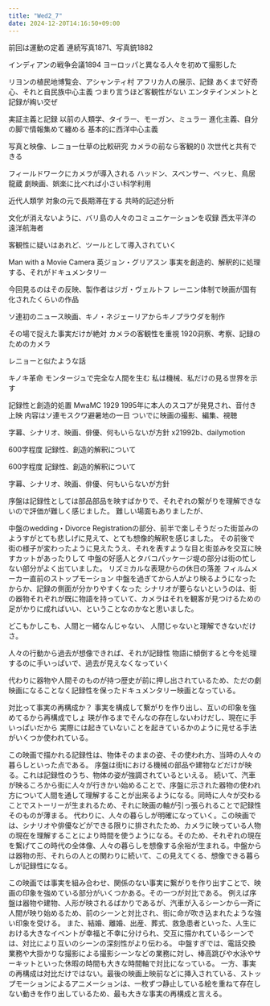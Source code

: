 ```yaml
---
title: "Wed2_7"
date: 2024-12-20T14:16:50+09:00
---
```

前回は運動の定着
連続写真1871、写真銃1882

インディアンの戦争会議1894
ヨーロッパと異なる人々を初めて撮影した

リヨンの植民地博覧会、アシャンティ村
アフリカ人の展示、記録
あくまで好奇心、それと自民族中心主義
つまり言うほど客観性がない
エンタテインメントと記録が綯い交ぜ

実証主義と記録
以前の人類学、タイラー、モーガン、ミュラー
進化主義、自分の脚で情報集めて纏める
基本的に西洋中心主義

写真と映像、レニョー仕草の比較研究
カメラの前なら客観的()
次世代と共有できる

フィールドワークにカメラが導入される
ハッドン、スペンサー、ペッヒ、鳥居龍蔵
劇映画、娯楽に比べれば小さい科学利用

近代人類学
対象の元で長期滞在する
共時的記述分析

文化が消えないように、バリ島の人々のコミュニケーションを収録
西太平洋の遠洋航海者

客観性に疑いはあれど、ツールとして導入されていく


Man with a Movie Camera
英ジョン・グリアスン
事実を創造的、解釈的に処理する、それがドキュメンタリー

今回見るのはその反映、製作者はジガ・ヴェルトフ
レーニン体制で映画が国有化されたくらいの作品

ソ連初のニュース映画、キノ・ネジェーリアからキノプラウダを制作

その場で捉えた事実だけが絶対
カメラの客観性を重視
1920洞察、考察、記録のためのカメラ

レニョーと似たような話

キノキ革命
モンタージュで完全な人間を生む
私は機械、私だけの見る世界を示す

記録性と創造的処置
MwaMC
1929
1995年に本人のスコアが発見され、音付き上映
内容はソ連モスクワ避暑地の一日
ついでに映画の撮影、編集、視聴

字幕、シナリオ、映画、俳優、何もいらないが方針
x21992b、dailymotion

600字程度
記録性、創造的解釈について


600字程度
記録性、創造的解釈について

字幕、シナリオ、映画、俳優、何もいらないが方針

序盤は記録性としては部品部品を映すばかりで、それぞれの繋がりを理解できないので評価が難しく感じました。
難しい場面もありましたが、

中盤のwedding・Divorce Registrationの部分、前半で楽しそうだった街並みのようすがとても悲しげに見えて、とても想像的解釈を感じました。
その前後で街の様子が変わったように見えたうえ、それを表すような目と街並みを交互に映すカットがあったりして
中盤の好感人とタバコパッケージ堤の部分は街の忙しない部分がよく出ていました。
リズミカルな表現からの休日の落差
フィルムメーカー直前のストップモーション
中盤を過ぎてから人がより映るようになったからか、記録の側面が分かりやすくなった
シナリオが要らないというのは、街の器物それぞれが既に物語を持っていて、カメラはそれを観客が見つけるための足がかりに成ればいい、ということなのかなと思いました。

どこもかしこも、人間と一緒なんじゃない、
人間じゃないと理解できないだけさ。

人々の行動から過去が想像できれば、それが記録性
物語に傾倒すると今を処理するのに手いっぱいで、過去が見えなくなっていく

代わりに器物や人間そのものが持つ歴史が前に押し出されているため、ただの劇映画になることなく記録性を保ったドキュメンタリー映画となっている。

対比って事実の再構成か？
事実を構成して繋がりを作り出し、互いの印象を強めてるから再構成でしょ
瑛が作るまでそんなの存在しないわけだし、現在に手いっぱいだから
実際には起きていないことを起きているかのように見せる手法がいくつか使われている。


この映画で描かれる記録性は、物体そのままの姿、その使われ方、当時の人々の暮らしといった点である。
序盤は街tにおける機械の部品や建物などだけが映る。これは記録性のうち、物体の姿が強調されているといえる。
続いて、汽車が映るころから街に人々が行きかい始めることで、序盤に示された器物の使われ方について人間を通して理解することが出来るようになる。同時に人々が交わることでストーリーが生まれるため、それに映画の軸が引っ張られることで記録性そのものが薄まる。
代わりに、人々の暮らしが明確になっていく。この映画では、シナリオや俳優などができる限りに排されたため、カメラに映っている人物の現在を理解することにより時間を使うようになる。そのため、それぞれの現在を繋げてこの時代の全体像、人々の暮らしを想像する余裕が生まれる。中盤からは器物の形、それらの人との関わりに続いて、この見えてくる、想像できる暮らしが記録性になる。

この映画では事実を組み合わせ、関係のない事実に繋がりを作り出すことで、映画の印象を強めている部分がいくつかある。その一つが対比である。
例えば序盤は器物や建物、人形が映されるばかりであるが、汽車が入るシーンから一斉に人間が映り始めるため、前のシーンと対比され、街に命が吹き込まれたような強い印象を受ける。
また、結婚、離婚、出産、葬式、救急患者といった、人生における大きなイベントが幸福と不幸に分けられ、交互に描かれているシーンでは、対比により互いのシーンの深刻性がより伝わる。
中盤すぎでは、電話交換業務や大掛かりな撮影による撮影シーンなどの業務に対し、棒高跳びや水泳やサーキットといった休暇の時間も大きな時間軸で対比になっている。
一方、事実の再構成は対比だけではない。最後の映画上映前などに挿入されている、ストップモーションによるアニメーションは、一枚ずつ静止している絵を重ねて存在しない動きを作り出しているため、最も大きな事実の再構成と言える。
